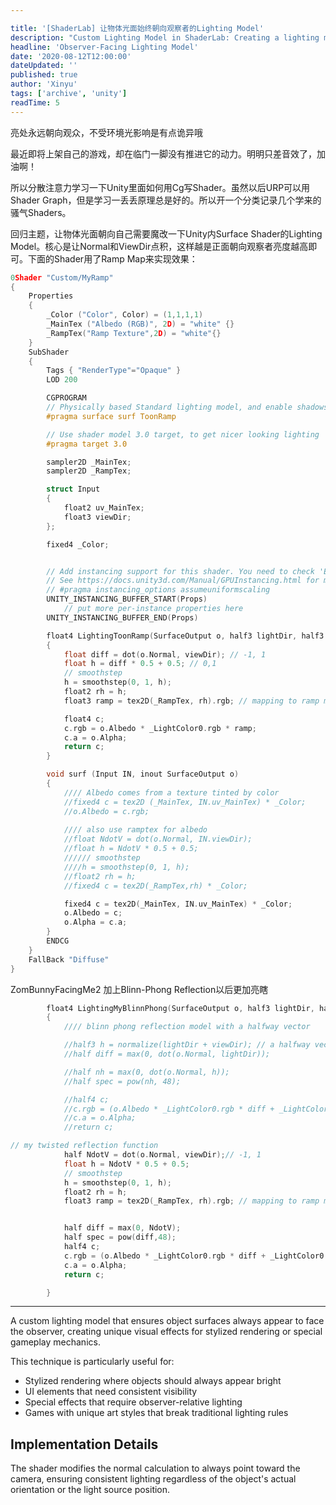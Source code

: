 ```yaml
---

title: '[ShaderLab] 让物体光面始终朝向观察者的Lighting Model'
description: "Custom Lighting Model in ShaderLab: Creating a lighting model where object surfaces always face the observer in Unity ShaderLab"
headline: 'Observer-Facing Lighting Model'
date: '2020-08-12T12:00:00'
dateUpdated: ''
published: true
author: 'Xinyu'
tags: ['archive', 'unity']
readTime: 5
---
```


亮处永远朝向观众，不受环境光影响是有点诡异哦

最近即将上架自己的游戏，却在临门一脚没有推进它的动力。明明只差音效了，加油啊！

所以分散注意力学习一下Unity里面如何用Cg写Shader。虽然以后URP可以用Shader Graph，但是学习一丢丢原理总是好的。所以开一个分类记录几个学来的骚气Shaders。

回归主题，让物体光面朝向自己需要魔改一下Unity内Surface Shader的Lighting Model。核心是让Normal和ViewDir点积，这样越是正面朝向观察者亮度越高即可。下面的Shader用了Ramp Map来实现效果：

```c
0Shader "Custom/MyRamp"
{
    Properties
    {
        _Color ("Color", Color) = (1,1,1,1)
        _MainTex ("Albedo (RGB)", 2D) = "white" {}
        _RampTex("Ramp Texture",2D) = "white"{}
    }
    SubShader
    {
        Tags { "RenderType"="Opaque" }
        LOD 200

        CGPROGRAM
        // Physically based Standard lighting model, and enable shadows on all light types
        #pragma surface surf ToonRamp

        // Use shader model 3.0 target, to get nicer looking lighting
        #pragma target 3.0

        sampler2D _MainTex;
        sampler2D _RampTex;

        struct Input
        {
            float2 uv_MainTex;
            float3 viewDir;
        };

        fixed4 _Color;


        // Add instancing support for this shader. You need to check 'Enable Instancing' on materials that use the shader.
        // See https://docs.unity3d.com/Manual/GPUInstancing.html for more information about instancing.
        // #pragma instancing_options assumeuniformscaling
        UNITY_INSTANCING_BUFFER_START(Props)
            // put more per-instance properties here
        UNITY_INSTANCING_BUFFER_END(Props)

        float4 LightingToonRamp(SurfaceOutput o, half3 lightDir, half3 viewDir, half atten)
        {
            float diff = dot(o.Normal, viewDir); // -1, 1
            float h = diff * 0.5 + 0.5; // 0,1
            // smoothstep
            h = smoothstep(0, 1, h);
            float2 rh = h;
            float3 ramp = tex2D(_RampTex, rh).rgb; // mapping to ramp map at diagonal

            float4 c;
            c.rgb = o.Albedo * _LightColor0.rgb * ramp;
            c.a = o.Alpha;
            return c;
        }

        void surf (Input IN, inout SurfaceOutput o)
        {
            //// Albedo comes from a texture tinted by color
            //fixed4 c = tex2D (_MainTex, IN.uv_MainTex) * _Color;
            //o.Albedo = c.rgb;
            
            //// also use ramptex for albedo
            //float NdotV = dot(o.Normal, IN.viewDir);
            //float h = NdotV * 0.5 + 0.5;
            ////// smoothstep
            ////h = smoothstep(0, 1, h);
            //float2 rh = h;
            //fixed4 c = tex2D(_RampTex,rh) * _Color;

            fixed4 c = tex2D(_MainTex, IN.uv_MainTex) * _Color;
            o.Albedo = c;
            o.Alpha = c.a;
        }
        ENDCG
    }
    FallBack "Diffuse"
}
```

ZomBunnyFacingMe2
加上Blinn-Phong Reflection以后更加亮瞎

```c
        float4 LightingMyBlinnPhong(SurfaceOutput o, half3 lightDir, half3 viewDir, half atten)
        {
            //// blinn phong reflection model with a halfway vector

            //half3 h = normalize(lightDir + viewDir); // a halfway vector
            //half diff = max(0, dot(o.Normal, lightDir));

            //half nh = max(0, dot(o.Normal, h));
            //half spec = pow(nh, 48);

            //half4 c;
            //c.rgb = (o.Albedo * _LightColor0.rgb * diff + _LightColor0.rgb * spec) * atten ;
            //c.a = o.Alpha;
            //return c;

// my twisted reflection function
            half NdotV = dot(o.Normal, viewDir);// -1, 1
            float h = NdotV * 0.5 + 0.5;
            // smoothstep
            h = smoothstep(0, 1, h);
            float2 rh = h;
            float3 ramp = tex2D(_RampTex, rh).rgb; // mapping to ramp map at diagnol


            half diff = max(0, NdotV);
            half spec = pow(diff,48);
            half4 c;
            c.rgb = (o.Albedo * _LightColor0.rgb * diff + _LightColor0.rgb * spec) * atten * ramp;
            c.a = o.Alpha;
            return c;

        }
```

---

A custom lighting model that ensures object surfaces always appear to face the observer, creating unique visual effects for stylized rendering or special gameplay mechanics.

This technique is particularly useful for:
- Stylized rendering where objects should always appear bright
- UI elements that need consistent visibility
- Special effects that require observer-relative lighting
- Games with unique art styles that break traditional lighting rules

## Implementation Details

The shader modifies the normal calculation to always point toward the camera, ensuring consistent lighting regardless of the object's actual orientation or the light source position.
